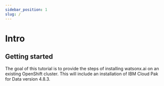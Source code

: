 ```yaml
---
sidebar_position: 1
slug: /
---
```


# Intro

## Getting started

The goal of this tutorial is to provide the steps of installing watsonx.ai on an existing OpenShift cluster. This will include an installation of IBM Cloud Pak for Data version 4.8.3.
